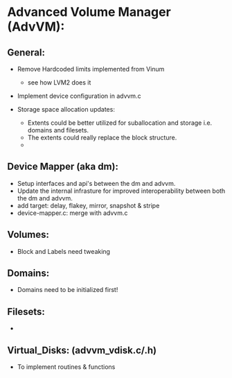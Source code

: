 # Advanced Volume Manager (AdvVM):

## General:
- Remove Hardcoded limits implemented from Vinum
	- see how LVM2 does it
- Implement device configuration in advvm.c

- Storage space allocation updates:
	- Extents could be better utilized for suballocation and storage i.e. domains and filesets.
	- The extents could really replace the block structure.
	- 

## Device Mapper (aka dm):
- Setup interfaces and api's between the dm and advvm.
- Update the internal infrasture for improved interoperability between both the dm and advvm.
- add target: delay, flakey, mirror, snapshot & stripe
- device-mapper.c: merge with advvm.c

## Volumes:
- Block and Labels need tweaking

## Domains:
- Domains need to be initialized first!

## Filesets:
- 

## Virtual_Disks: (advvm_vdisk.c/.h)
- To implement routines & functions
